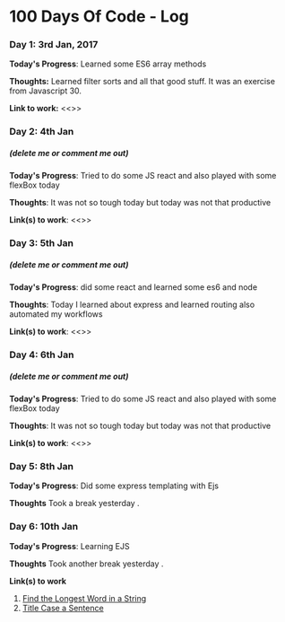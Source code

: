 # 100 Days Of Code - Log

### Day 1: 3rd Jan, 2017 

**Today's Progress**: Learned some ES6 array methods 

**Thoughts:** Learned filter sorts and all that good stuff. It was an exercise from Javascript 30.

**Link to work:** <<>>

### Day 2: 4th Jan 
##### (delete me or comment me out)

**Today's Progress**: Tried to do some JS react and also played with some flexBox today 

**Thoughts**: It was not so tough today but today was not that productive

**Link(s) to work**: <<>>

### Day 3: 5th Jan 
##### (delete me or comment me out)

**Today's Progress**: did some react and learned some es6 and node

**Thoughts**: Today I learned about express and learned routing also automated my workflows

**Link(s) to work**: <<>>

### Day 4: 6th Jan 
##### (delete me or comment me out)

**Today's Progress**: Tried to do some JS react and also played with some flexBox today 

**Thoughts**: It was not so tough today but today was not that productive

**Link(s) to work**: <<>>
### Day 5: 8th Jan

**Today's Progress**: Did some express templating with Ejs

**Thoughts** Took a break yesterday . 

### Day 6: 10th Jan

**Today's Progress**: Learning EJS

**Thoughts** Took another break yesterday . 

**Link(s) to work**
1. [Find the Longest Word in a String](https://www.freecodecamp.com/challenges/find-the-longest-word-in-a-string)
2. [Title Case a Sentence](https://www.freecodecamp.com/challenges/title-case-a-sentence)
